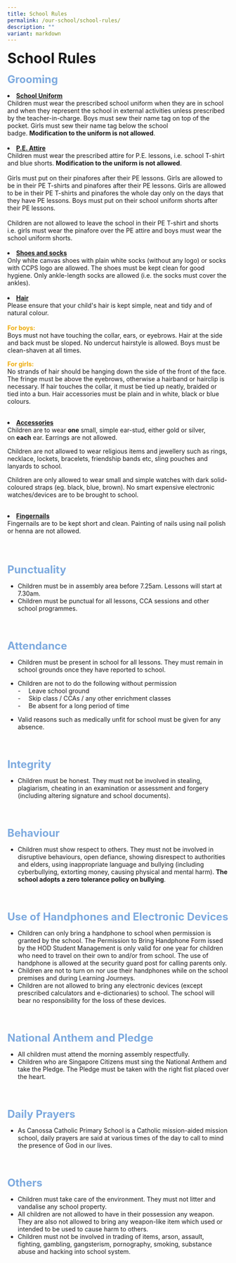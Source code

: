 ```yaml
---
title: School Rules
permalink: /our-school/school-rules/
description: ""
variant: markdown
---
```

<b><font size="6">School Rules</font></b>

<b><font size="5" color="#7daadf">Grooming</font></b>

<li><b><u>School Uniform</u></b></li>
Children must wear the prescribed school uniform when they are in school and when they represent the school in external activities unless prescribed by the teacher-in-charge. Boys must sew their name tag on top of the pocket. Girls must sew their name tag below the school badge.&nbsp;<b>Modification to the uniform is not allowed</b>.
<br><br>
<li><b><u>P.E. Attire</u></b></li>
Children must wear the prescribed attire for P.E. lessons, i.e. school T-shirt and blue shorts.&nbsp;<b>Modification to the uniform is not allowed</b>.
<br><br>
Girls must put on their pinafores after their PE lessons. Girls are allowed to be in their PE T-shirts and pinafores after their PE lessons. Girls are allowed to be in their PE T-shirts and pinafores the whole day only on the days that they have PE lessons. Boys must put on their school uniform shorts after their PE lessons.
<br><br> 
Children are not allowed to leave the school in their PE T-shirt and shorts i.e. girls must wear the pinafore over the PE attire and boys must wear the school uniform shorts.
<br>
<br>
<li><b><u>Shoes and socks</u></b></li>
Only white canvas shoes with plain white socks (without any logo) or socks with CCPS logo are allowed. The shoes must be kept clean for good hygiene. Only ankle-length socks are allowed (i.e. the socks must cover the ankles).
<br>
<br>
<li><b><u>Hair</u></b></li> 
Please ensure that your child's hair is kept simple, neat and tidy and of natural colour.
<br><br>
<b><font color="#eeac0d">For boys:</font></b><br>
Boys must not have touching the collar, ears, or eyebrows. Hair at the side and back must be sloped. No undercut hairstyle is allowed. Boys must be clean-shaven at all times.

<b><font color="#eeac0d">For girls:</font></b><br>
No strands of hair should be hanging down the side of the front of the face. The fringe must be above the eyebrows, otherwise a hairband or hairclip is necessary. If hair touches the collar, it must be tied up neatly, braided or tied into a bun. Hair accessories must be plain and in white, black or blue colours.
<br>
<br>
<li><b><u>Accessories</u></b></li> 
Children are to wear&nbsp;<b>one</b> small, simple ear-stud, either gold or silver, on&nbsp;<b>each</b>&nbsp;ear. Earrings are not allowed.  

Children are not allowed to wear religious items and jewellery such as rings, necklace, lockets, bracelets, friendship bands etc, sling pouches and lanyards to school.  

Children are only allowed to wear small and simple watches with dark solid-coloured straps (eg. black, blue, brown). No smart expensive electronic watches/devices are to be brought to school.
<br>
<br>
<li><b><u>Fingernails</u></b></li>
Fingernails are to be kept short and clean. Painting of nails using nail polish or henna are not allowed.
<br>
<br>
<br>
<br>

<b><font size="5" color="#7daadf">Punctuality</font></b>
*   Children must be in assembly area before 7.25am. Lessons will start at 7.30am.
*   Children must be punctual for all lessons, CCA sessions and other school programmes.
<br>
<br>

<b><font size="5" color="#7daadf">Attendance</font></b>
*   Children must be present in school for all lessons. They must remain in school grounds once they have reported to school.
*   Children are not to do the following without permission
<br>-  Leave school ground
<br>-  Skip class / CCAs / any other enrichment classes
<br>-  Be absent for a long period of time

* Valid reasons such as medically unfit for school must be given for any absence.
<br>
<br>

<b><font size="5" color="#7daadf">Integrity</font></b>
*   Children must be honest. They must not be involved in stealing, plagiarism, cheating in an examination or assessment and forgery (including altering signature and school documents).
<br>
<br>

<b><font size="5" color="#7daadf">Behaviour</font></b>
*   Children must show respect to others. They must not be involved in disruptive behaviours, open defiance, showing disrespect to authorities and elders, using inappropriate language and bullying (including cyberbullying, extorting money, causing physical and mental harm). **The school adopts a zero tolerance policy on bullying**.
<br>
<br>

<b><font size="5" color="#7daadf">Use of Handphones and Electronic Devices</font></b>
*   Children can only bring a handphone to school when permission is granted by the school. The Permission to Bring Handphone Form issed by the HOD Student Management is only valid for one year for children who need to travel on their own to and/or from school. The use of handphone is allowed at the security guard post for calling parents only.
*   Children are not to turn on nor use their handphones while on the school premises and during Learning Journeys.
*   Children are not allowed to bring any electronic devices (except prescribed calculators and e-dictionaries) to school. The school will bear no responsibility for the loss of these devices.
<br>
<br>

<b><font size="5" color="#7daadf">National Anthem and Pledge</font></b>
*   All children must attend the morning assembly respectfully.
*   Children who are Singapore Citizens must sing the National Anthem and take the Pledge. The Pledge must be taken with the right fist placed over the heart.
<br>
<br>

<b><font size="5" color="#7daadf">Daily Prayers</font></b>
*   As Canossa Catholic Primary School is a Catholic mission-aided mission school, daily prayers are said at various times of the day to call to mind the presence of God in our lives.
<br>
<br>

<b><font size="5" color="#7daadf">Others</font></b>
*   Children must take care of the environment. They must not litter and vandalise any school property.
*   All children are not allowed to have in their possession any weapon. They are also not allowed to bring any weapon-like item which used or intended to be used to cause harm to others.
*   Children must not be involved in trading of items, arson, assault, fighting, gambling, gangsterism, pornography, smoking, substance abuse and hacking into school system.